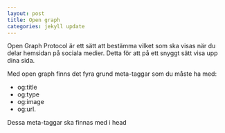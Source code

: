 ```yaml
---
layout: post
title: Open graph
categories: jekyll update
---
```


Open Graph Protocol är ett sätt att bestämma vilket som ska visas när du delar hemsidan på sociala medier. Detta för att på ett snyggt sätt visa upp dina sida.

Med open graph finns det fyra grund meta-taggar som du måste ha med:
* og:title
* og:type
* og:image
* og:url.

Dessa meta-taggar ska finnas med i head